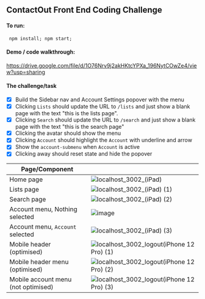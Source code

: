 ## ContactOut Front End Coding Challenge


#### To run:
` npm install; npm start;`


#### Demo / code walkthrough:
https://drive.google.com/file/d/1O76Nrv9j2akHKtcYPXa_196NytCOwZe4/view?usp=sharing


#### The challenge/task
- [x] Build the Sidebar nav and Account Settings popover with the menu
- [x] Clicking `Lists` should update the URL to `/lists` and just show a blank page with the text "this is the lists page".
- [x] Clicking `Search` should update the URL to `/search` and just show a blank page with the text "this is the search page"
- [x] Clicking the avatar should show the menu
- [x] Clicking `Account` should highlight the `Account` with underline and arrow
- [x] Show the `account-submenu` when `Account` is active
- [x] Clicking away should reset state and hide the popover

|Page/Component|   |
|---|---|
|Home page|![localhost_3002_(iPad)](https://user-images.githubusercontent.com/8691395/168428232-920ddab4-1d58-4dc2-b253-e40fd6a64463.png)|
|Lists page|![localhost_3002_(iPad) (1)](https://user-images.githubusercontent.com/8691395/168428237-70cf001e-26a4-4c60-94c1-d49bb4f83e1d.png)|
|Search page	|![localhost_3002_(iPad) (2)](https://user-images.githubusercontent.com/8691395/168428240-f3829a94-9a9b-47ad-bf9d-56ac941a1d28.png)|
|Account menu, Nothing selected|![image](https://user-images.githubusercontent.com/8691395/168428251-28f86f1c-443d-484a-9982-d37167698f26.png)|
|Account menu, `Account` selected	|![localhost_3002_(iPad) (3)](https://user-images.githubusercontent.com/8691395/168428245-c94f9183-4eda-4fb2-b616-3aab1a93444a.png)|
|Mobile header (optimised)	|![localhost_3002_logout(iPhone 12 Pro) (1)](https://user-images.githubusercontent.com/8691395/168428254-34ba0324-e00f-4b06-a8b5-86cbf834e781.png)|
|Mobile header menu (optimised)	|![localhost_3002_logout(iPhone 12 Pro) (2)](https://user-images.githubusercontent.com/8691395/168428255-75bc2940-5931-4d2f-9b9c-a80f1cb76388.png)|
|Mobile account menu (not optimised)	|![localhost_3002_logout(iPhone 12 Pro) (3)](https://user-images.githubusercontent.com/8691395/168428259-d9a90cb4-102a-4951-94f2-0addaa118922.png)|

